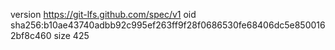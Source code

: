 version https://git-lfs.github.com/spec/v1
oid sha256:b10ae43740adbb92c995ef263ff9f28f0686530fe68406dc5e8500162bf8c460
size 425
